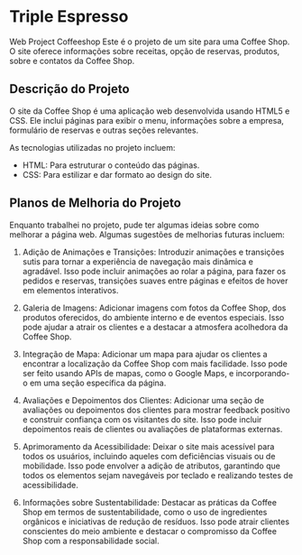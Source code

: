 # Triple Espresso
Web Project Coffeeshop
Este é o projeto de um site para uma Coffee Shop. 
O site oferece informações sobre receitas, opção de reservas, produtos, sobre e contatos da Coffee Shop.

## Descrição do Projeto
O site da Coffee Shop é uma aplicação web desenvolvida usando HTML5 e CSS.
Ele inclui páginas para exibir o menu, informações sobre a empresa, formulário de reservas e outras seções relevantes.

As tecnologias utilizadas no projeto incluem:
- HTML: Para estruturar o conteúdo das páginas.
- CSS: Para estilizar e dar formato ao design do site.

## Planos de Melhoria do Projeto

Enquanto trabalhei no projeto, pude ter algumas ideias sobre como melhorar a página web. 
Algumas sugestões de melhorias futuras incluem:

1. Adição de Animações e Transições: Introduzir animações e transições sutis para tornar a experiência de navegação mais dinâmica e agradável. Isso pode incluir animações ao rolar a página, para fazer os pedidos e reservas, transições suaves entre páginas e efeitos de hover em elementos interativos.

2. Galeria de Imagens: Adicionar imagens com fotos da Coffee Shop, dos produtos oferecidos, do ambiente interno e de eventos especiais. Isso pode ajudar a atrair os clientes e a destacar a atmosfera acolhedora da Coffee Shop.

3. Integração de Mapa: Adicionar um mapa para ajudar os clientes a encontrar a localização da Coffee Shop com mais facilidade. Isso pode ser feito usando APIs de mapas, como o Google Maps, e incorporando-o em uma seção específica da página.

4. Avaliações e Depoimentos dos Clientes: Adicionar uma seção de avaliações ou depoimentos dos clientes para mostrar feedback positivo e construir confiança com os visitantes do site. Isso pode incluir depoimentos reais de clientes ou avaliações de plataformas externas.

4. Aprimoramento da Acessibilidade: Deixar o site mais acessível para todos os usuários, incluindo aqueles com deficiências visuais ou de mobilidade. Isso pode envolver a adição de atributos, garantindo que todos os elementos sejam navegáveis ​​por teclado e realizando testes de acessibilidade.

5. Informações sobre Sustentabilidade: Destacar as práticas da Coffee Shop em termos de sustentabilidade, como o uso de ingredientes orgânicos e iniciativas de redução de resíduos. Isso pode atrair clientes conscientes do meio ambiente e destacar o compromisso da Coffee Shop com a responsabilidade social.
